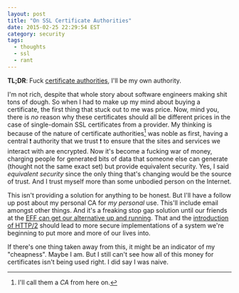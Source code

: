 ```yaml
---
layout: post
title: "On SSL Certificate Authorities"
date: 2015-02-25 22:29:54 EST
category: security
tags:
  - thoughts
  - ssl
  - rant
---
```


**TL;DR**: Fuck [certificate authorities][1], I'll be my own authority.

I'm not rich, despite that whole story about software engineers making shit tons
of dough. So when I had to make up my mind about buying a certificate, the
first thing that stuck out to me was price. Now, mind you, there is _no_ reason
why these certificates should all be different prices in the case of
single-domain SSL certificates from a provider. My thinking is because of the
nature of certificate authorities[^1] was noble as first, having a central
:heavy_exclamation_mark: authority that we trust :heavy_exclamation_mark: to
ensure that the sites and services we interact with are encrypted. Now it's
become a fucking war of money, charging people for generated bits of data that
someone else can generate (thought not the same exact set) but provide
equivalent security. Yes, I said *equivalent security* since the only thing
that's changing would be the source of trust. And I trust myself more than some
unbodied person on the Internet.

This isn't providing a solution for anything to be honest. But I'll have a
follow up post about my personal CA for _my personal_ use. This'll include
email amongst other things. And it's a freaking stop gap solution until our
friends at the [EFF can get our alternative up and running][2]. That and
the [introduction of HTTP/2][3] should lead to more secure implementations of a
system we're beginning to put more and more of our lives into.

If there's one thing taken away from this, it might be an indicator of my
"cheapness". Maybe I am. But I still can't see how all of this money for
certificates isn't being used right. I did say I was naive.

[1]: https://duckduckgo.com/?q=certificate+authority&t=canonical&ia=about
[2]: https://www.eff.org/deeplinks/2014/11/certificate-authority-encrypt-entire-web
[3]: http://http2.github.io/
[^1]: I'll call them a *CA* from here on.
